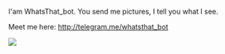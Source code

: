 I'am WhatsThat_bot.
You send me pictures, I tell you what I see.

Meet me here: http://telegram.me/whatsthat_bot

![](https://cdn.gomix.com/9a5e80f7-c4d8-4551-aeec-741c779212ca%2Fwhats-that-bot-preview.gif)